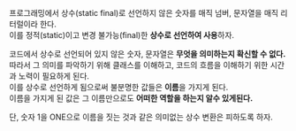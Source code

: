 프로그래밍에서 상수(static final)로 선언하지 않은 숫자를 매직 넘버, 문자열을 매직 리터럴이라 한다.  
이를 정적(static)이고 변경 불가능(final)한 **상수로 선언하여 사용**하자.

코드에서 상수로 선언되어 있지 않은 숫자, 문자열은 **무엇을 의미하는지 확신할 수 없다.**  
따라서 그 의미를 파악하기 위해 클래스를 이해하고, 코드의 흐름을 이해하기 위한 시간과 노력이 필요하게 된다.  
이를 상수로 선언하게 됨으로써 불분명한 값들은 **이름**을 가지게 된다.  
이름을 가지게 된 값은 그 이름만으로도 **어떠한 역할을 하는지 알수 있게된다.**

단, 숫자 1을 ONE으로 이름을 짓는 것과 같은 의미없는 상수 변환은 피하도록 하자.